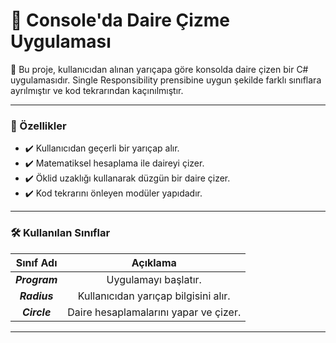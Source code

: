 # 🎯 Console'da Daire Çizme Uygulaması

📌 Bu proje, kullanıcıdan alınan yarıçapa göre konsolda daire çizen bir C# uygulamasıdır.
Single Responsibility prensibine uygun şekilde farklı sınıflara ayrılmıştır ve kod tekrarından kaçınılmıştır.

---

### 🚀 Özellikler

- ✔️ Kullanıcıdan geçerli bir yarıçap alır.
- ✔️ Matematiksel hesaplama ile daireyi çizer.
- ✔️ Öklid uzaklığı kullanarak düzgün bir daire çizer.
- ✔️ Kod tekrarını önleyen modüler yapıdadır.

---

### 🛠️ Kullanılan Sınıflar

| **Sınıf Adı**  | **Açıklama**                                   |
|:-------------:|:-------------------------------------------:|
| ***Program***   | Uygulamayı başlatır.                         |
| ***Radius***    | Kullanıcıdan yarıçap bilgisini alır.         |
| ***Circle***    | Daire hesaplamalarını yapar ve çizer.        |

---

